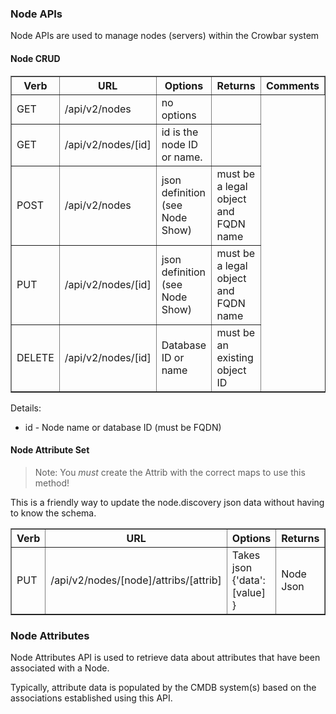 ### Node APIs

Node APIs are used to manage nodes (servers) within the Crowbar system


#### Node CRUD

<table border=1>
<tr><th> Verb </th><th> URL </th><th> Options </th><th> Returns </th><th> Comments </th></tr>
<tr><td> GET  </td><td> /api/v2/nodes </td><td> no options </td><td> </td></tr>
<tr><td> GET  </td><td> /api/v2/nodes/[id]</td><td> id is the node ID or name. </td><td>   </td></tr>
<tr><td> POST  </td><td> /api/v2/nodes  </td><td> json definition (see Node Show) </td><td> must be a legal object and FQDN name </td></tr>
<tr><td> PUT  </td><td> /api/v2/nodes/[id] </td><td> json definition (see Node Show) </td><td> must be a legal object and FQDN name </td></tr>
<tr><td> DELETE  </td><td> /api/v2/nodes/[id] </td><td> Database ID or name </td><td> must be an existing object ID </td></tr>
</table>

Details:

* id - Node name or database ID (must be FQDN)

#### Node Attribute Set

> Note: You _must_ create the Attrib with the correct maps to use this method!

This is a friendly way to update the node.discovery json data without having to know the schema.

<table border=1>
<tr><th> Verb </th><th> URL </th><th> Options </th><th> Returns </th><th> Comments </th></tr>
<tr><td> PUT  </td><td> /api/v2/nodes/[node]/attribs/[attrib] </td><td> Takes json {'data':[value] } </td><td> Node Json </td></tr>
</table>

### Node Attributes

Node Attributes API is used to retrieve data about attributes that have been associated with a Node.

Typically, attribute data is populated by the CMDB system(s) based on the associations established using this API.




